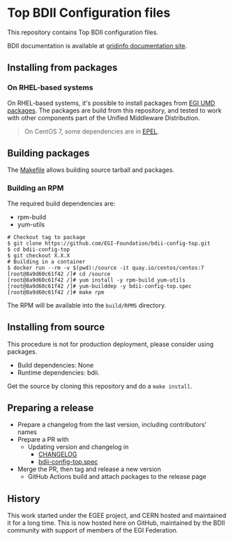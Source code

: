 # Top BDII Configuration files

This repository contains Top BDII configuration files.

BDII documentation is available at
[gridinfo documentation site](https://gridinfo-documentation.readthedocs.io/).

## Installing from packages

### On RHEL-based systems

On RHEL-based systems, it's possible to install packages from
[EGI UMD packages](https://go.egi.eu/umd). The packages are build from this
repository, and tested to work with other components part of the Unified
Middleware Distribution.

> On CentOS 7, some dependencies are in [EPEL](https://docs.fedoraproject.org/en-US/epel/).

## Building packages

The [Makefile](Makefile) allows building source tarball and packages.

### Building an RPM

The required build dependencies are:

- rpm-build
- yum-utils

```shell
# Checkout tag to package
$ git clone https://github.com/EGI-Foundation/bdii-config-top.git
$ cd bdii-config-top
$ git checkout X.X.X
# Building in a container
$ docker run --rm -v $(pwd):/source -it quay.io/centos/centos:7
[root@8a9d60c61f42 /]# cd /source
[root@8a9d60c61f42 /]# yum install -y rpm-build yum-utils
[root@8a9d60c61f42 /]# yum-builddep -y bdii-config-top.spec
[root@8a9d60c61f42 /]# make rpm
```

The RPM will be available into the `build/RPMS` directory.

## Installing from source

This procedure is not for production deployment, please consider using packages.

- Build dependencies: None
- Runtime dependencies: bdii.

Get the source by cloning this repository and do a `make install`.

## Preparing a release

- Prepare a changelog from the last version, including contributors' names
- Prepare a PR with
  - Updating version and changelog in
    - [CHANGELOG](CHANGELOG)
    - [bdii-config-top.spec](bdii-config-top.spec)
- Merge the PR, then tag and release a new version
  - GitHub Actions build and attach packages to the release page

## History

This work started under the EGEE project, and CERN hosted and maintained it for a long
time. This is now hosted here on GitHub, maintained by the BDII community with support of
members of the EGI Federation.
